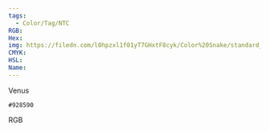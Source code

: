 ```yaml
---
tags:
  - Color/Tag/NTC
RGB:
Hex:
img: https://filedn.com/l0hpzxl1f01yT7GHxtF8cyk/Color%20Snake/standard_csv_to_svg//928590.svg
CMYK:
HSL:
Name:
---
```

Venus
```palette
#928590
```
RGB
